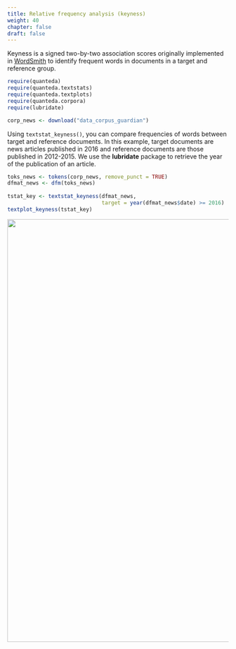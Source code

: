 ```yaml
---
title: Relative frequency analysis (keyness)
weight: 40
chapter: false
draft: false
---
```


Keyness is a signed two-by-two association scores originally implemented in [WordSmith](http://www.lexically.net/wordsmith/) to identify frequent words in documents in a target and reference group.


```r
require(quanteda)
require(quanteda.textstats)
require(quanteda.textplots)
require(quanteda.corpora)
require(lubridate)
```



```r
corp_news <- download("data_corpus_guardian")
```



Using `textstat_keyness()`, you can compare frequencies of words between target and reference documents. In this example, target documents are news articles published in 2016 and reference documents are those published in 2012-2015. We use the **lubridate** package to retrieve the year of the publication of an article.


```r
toks_news <- tokens(corp_news, remove_punct = TRUE) 
dfmat_news <- dfm(toks_news)
 
tstat_key <- textstat_keyness(dfmat_news, 
                              target = year(dfmat_news$date) >= 2016)
textplot_keyness(tstat_key)
```

<img src="/statistical-analysis/keyness_files/figure-html/unnamed-chunk-4-1.png" width="960" />


